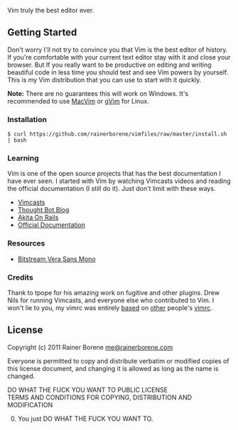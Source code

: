 Vim truly the best editor ever.

## Getting Started

Don't worry I'll not try to convince you that Vim is the best editor of history.
If you're comfortable with your current text editor stay with it and close your
browser. But If you really want to be productive on editing and writing beautiful
code in less time you should test and see Vim powers by yourself. This is my Vim
distribution that you can use to start with it quickly.

**Note:** There are no guarantees this will work on Windows. It's recommended to use 
[MacVim](http://code.google.com/p/macvim/) or [gVim](http://www.vim.org/download.php#unix) for Linux.

### Installation

    $ curl https://github.com/rainerborene/vimfiles/raw/master/install.sh | bash

### Learning

Vim is one of the open source projects that has the best documentation I have 
ever seen. I started with Vim by watching Vimcasts videos and reading the 
official documentation (I still do it). Just don't limit with these ways.

- [Vimcasts](http://vimcasts.org)
- [Thought Bot Blog](http://robots.thoughtbot.com)
- [Akita On Rails](http://akitaonrails.com)
- [Official Documentation](http://vimdoc.sourceforge.net/htmldoc/usr_toc.html)

### Resources

- [Bitstream Vera Sans Mono](http://www.dafont.com/bitstream-vera-mono.font)

### Credits

Thank to tpope for his amazing work on fugitive and other plugins. Drew Nils 
for running Vimcasts, and everyone else who contributed to Vim. I won't lie 
to you, my vimrc was entirely [based](https://github.com/tpope/tpope) on [other](https://github.com/nelstrom/dotfiles) 
people's [vimrc](https://github.com/akitaonrails/vimfiles).

## License

Copyright (c) 2011 Rainer Borene <me@rainerborene.com>

Everyone is permitted to copy and distribute verbatim or modified
copies of this license document, and changing it is allowed as long
as the name is changed.

DO WHAT THE FUCK YOU WANT TO PUBLIC LICENSE   
TERMS AND CONDITIONS FOR COPYING, DISTRIBUTION AND MODIFICATION

0. You just DO WHAT THE FUCK YOU WANT TO.
